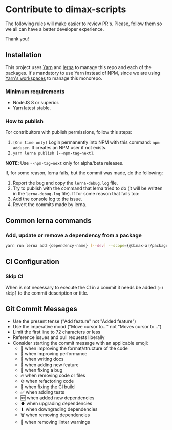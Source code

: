# Contribute to dimax-scripts

The following rules will make easier to review PR's. Please, follow them so we all can have a better developer experience.

Thank you!

## Installation

This project uses [Yarn](https://yarnpkg.com/en/) and [lerna](https://github.com/lerna/lerna) to manage this repo and each of the packages. It's mandatory to use Yarn instead of NPM, since we are using [Yarn's workspaces](https://yarnpkg.com/lang/en/docs/workspaces/) to manage this monorepo.

### Minimum requirements

- NodeJS 8 or superior.
- Yarn latest stable.

### How to publish

For contribuitors with publish permissions, follow this steps:

1. `[One time only]` Login permanently into NPM with this command: `npm adduser`. It creates an NPM user if not exists.
2. `yarn lerna publish [--npm-tag=next]`.

**NOTE**: Use `--npm-tag=next` only for alpha/beta releases.

If, for some reason, lerna fails, but the commit was made, do the following:

1. Report the bug and copy the `lerna-debug.log` file.
2. Try to publish with the command that lerna tried to do (it will be written in the `lerna-debug.log` file). If for some reason that fails too:
  1. Add the console log to the issue.
  2. Revert the commits made by lerna.

## Common lerna commands

### Add, update or remove a dependency from a package

```sh
yarn run lerna add {dependency-name} [--dev] --scope={@dimax-ar/package-name}
```

## CI Configuration

### Skip CI

When is not necessary to execute the CI in a commit it needs be added `[ci skip]` to the commit description or title.

## Git Commit Messages

- Use the present tense ("Add feature" not "Added feature")
- Use the imperative mood ("Move cursor to..." not "Moves cursor to...")
- Limit the first line to 72 characters or less
- Reference issues and pull requests liberally
- Consider starting the commit message with an applicable emoji:
  - 🎨 when improving the format/structure of the code
  - 🏇 when improving performance
  - 📝 when writing docs
  - 🚀 when adding new feature
  - 🐛 when fixing a bug
  - 🔥 when removing code or files
  - ⚙️ when refactoring code
  - 💚 when fixing the CI build
  - ✅ when adding tests
  - 🆕 when added new dependencies
  - ⬆ when upgrading dependencies
  - ⬇ when downgrading dependencies
  - 🗑️ when removing dependencies
  - 👕 when removing linter warnings
